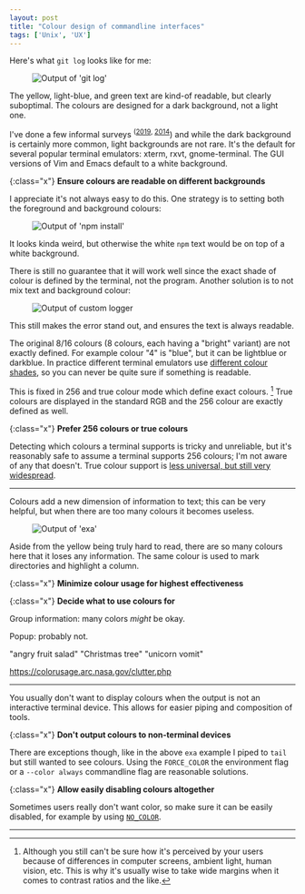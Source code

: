 ```yaml
---
layout: post
title: "Colour design of commandline interfaces"
tags: ['Unix', 'UX']
---
```


Here's what `git log` looks like for me:

<figure class="border"><img alt="Output of 'git log'" src="{% base64 ./_images/colour/git.png %}"></figure>

The yellow, light-blue, and green text are kind-of readable, but clearly
suboptimal. The colours are designed for a dark background, not a light one.

I've done a few informal surveys
<sup>([2019](https://lobste.rs/s/pop6bi/terminal_ide_background_colour),
[2014](https://forums.freebsd.org/threads/your-terminals-background-colour.44767/)</sup>)
and while the dark background is certainly more common, light backgrounds are
not rare. It's the default for several popular terminal emulators: xterm, rxvt,
gnome-terminal. The GUI versions of Vim and Emacs default to a white background.

{:class="x"}
**Ensure colours are readable on different backgrounds**

I appreciate it's not always easy to do this. One strategy is to setting both
the foreground and background colours:

<figure class="border"><img alt="Output of 'npm install'" src="{% base64 ./_images/colour/npm.png %}"></figure>

It looks kinda weird, but otherwise the white `npm` text would be on top of a
white background.

There is still no guarantee that it will work well since the exact shade of
colour is defined by the terminal, not the program. Another solution is to not
mix text and background colour:

<figure class="border"><img alt="Output of custom logger" src="{% base64 ./_images/colour/gc.png %}"></figure>

This still makes the error stand out, and ensures the text is always readable.

The original 8/16 colours (8 colours, each having a "bright" variant) are not
exactly defined. For example colour "4" is "blue", but it can be lightblue or
darkblue.  In practice different terminal emulators use [different colour
shades][8c], so you can never be quite sure if something is readable.

This is fixed in 256 and true colour mode which define exact colours. [^display]
True colours are displayed in the standard RGB and the 256 colour are exactly
defined as well.


[^display]: Although you still can't be sure how it's perceived by your users
            because of differences in computer screens, ambient light, human
            vision, etc. This is why it's usually wise to take wide margins when
            it comes to contrast ratios and the like.

[8c]: https://en.wikipedia.org/wiki/ANSI_escape_code#Colors

{:class="x"}
**Prefer 256 colours or true colours**

Detecting which colours a terminal supports is tricky and unreliable, but it's
reasonably safe to assume a terminal supports 256 colours; I'm not aware of any
that doesn't. True colour support is [less universal, but still very
widespread][tc-support].

[tc-support]: https://gist.github.com/XVilka/8346728#not-supporting-true-color

---

Colours add a new dimension of information to text; this can be very helpful,
but when there are too many colours it becomes useless.

<figure class="border"><img alt="Output of 'exa'" src="{% base64 ./_images/colour/exa.png %}"></figure>

Aside from the yellow being truly hard to read, there are so many colours here
that it loses any information. The same colour is used to mark directories and
highlight a column.

<!--
The [example on the homepage is even more colour dense][exa]
[exa]: https://the.exa.website/
-->

{:class="x"}
**Minimize colour usage for highest effectiveness**

{:class="x"}
**Decide what to use colours for**

Group information: many colors *might* be okay.

Popup: probably not.

<!--
- Why do we add colours? Adds dimension; for example to:
  - Group information.
    - Divide in sections.
  - Highlight important information
  - Subdue less important information.
  - UI elements (e.g. popup menu)
  - Syntax highlighting: spot errors.
-->

"angry fruit salad"
"Christmas tree"
"unicorn vomit"

https://colorusage.arc.nasa.gov/clutter.php

---

You usually don't want to display colours when the output is not an interactive
terminal device. This allows for easier piping and composition of tools.

{:class="x"}
**Don't output colours to non-terminal devices**

There are exceptions though, like in the above `exa` example I piped to `tail`
but still wanted to see colours. Using the `FORCE_COLOR` the environment flag or
a `--color always` commandline flag are reasonable solutions.

{:class="x"}
**Allow easily disabling colours altogether**

Sometimes users really don't want color, so make sure it can be easily disabled,
for example by using [`NO_COLOR`][no-color].

[no-color]: https://no-color.org/

---


<!--

A commandline interface (CLI) is a user interface.

There are many aspects on CLI user design; this will focus on colour design, as
I think that's what far too many CLI program get wrong.

- Adding colour is almost always a trade-off. For example in your screenshot the
  root would stand out a lot more if the permissions were just the default
  colour. Exactly how much colour to add is some matter of taste. Your choices
  are still reasonable, but some projects – like exa – take it really far.

- https://homepages.cwi.nl/~steven/Talks/2019/11-21-dijkstra/
  "red shapes"
  Easy to group: not easy to stand out.

-->

<style>.x { max-width: 35em; margin: .5em auto; text-align: center; font-style: italic; padding: 1em 0;
    border-top: 2px solid #333; border-bottom: 2px solid #333; }</style>

